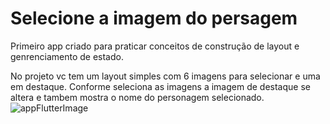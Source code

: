 # Selecione a imagem do persagem

Primeiro app criado para praticar conceitos de construção de layout e genrenciamento de estado.

No projeto vc tem um layout simples com 6 imagens para selecionar e uma em destaque.
Conforme seleciona as imagens a imagem de destaque se altera e tambem mostra o nome do personagem selecionado.
![appFlutterImage](https://github.com/Luizfelippepucca/selectImage/assets/52139246/5dd448fc-2058-47f0-bfc2-e9a40569ed04)
